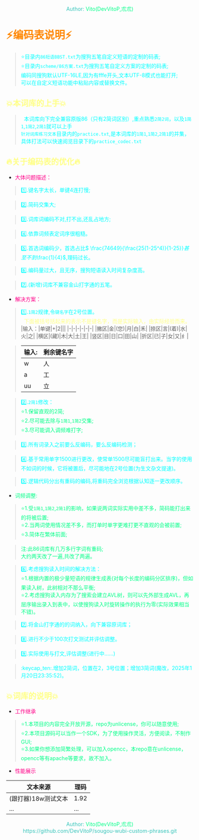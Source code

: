 <center><font color=#39c5bb>Author:<font color=#00ff88> Vito(DevVitoP,朮朮)</font></font></center>

# <font color=#ff8800>:zap:编码表说明:zap:</font>
> <font color=#00ffff>:star:目录内`86短语BBST.txt`为搜狗五笔自定义短语的定制的码表;</font>     
> <font color=#00ffff>:star:目录内`scheme/86方案.txt`为搜狗五笔自定义方案的定制的码表;</font>     
> <font color=#00ffff>编码同搜狗默认UTF-16LE,因为有fffe开头,文本UTF-8模式也能打开;</font>    
> <font color=#00ffff>可以在自定义短语功能中粘贴内容或替换文件。</font>    


## <font color=#ffff88>:boom:本词库的上手:boom:</font>
> <font color=#00ffff>&nbsp;&nbsp;本词库向下完全兼容原版86（只有2简词区别）,重点熟悉`2简2词`，以及`1简1`,`1简2`,`2简1`就可以上手</font>    
> <font color=#00ffff>`针对词库练习文本`目录内的`practice.txt`,是本词库的`1简1`,`1简2`,`2简1`的并集，具体打法可以快速阅览目录下的`practice_codec.txt`</font>    

## <font color=#ffff88>:fire:关于编码表的优化:fire:</font> 
* <font color=#ff0088>大体问题描述：</font>    

> <font color=#00ffff>:one:.键名字太长，单键4连打慢;</font>    

> <font color=#00ffff>:two:.简码交集大;</font>    

> <font color=#00ffff>:three:.词库词编码不对,打不出,还乱占地方;</font>    

> <font color=#00ffff>:four:.依靠词频表定词序很粗糙。</font>    

> <font color=#00ffff>:five:.首选词编码少，首选占比$ \frac{74649}{\frac{25(1-25^4)}{1-25}}$甚至不到$\frac{1}{4}$,理码过长。</font>    

> <font color=#00ffff>:six:.编码量过大，且无序，搜狗短语读入时间复杂度高。</font>    

> <font color=#00ffff>:seven:.(新增)词库不兼容金山打字通的五笔。</font>    

* <font color=#ff0088>解决方案：</font>    

> <font color=#00ffff>:one:.`1简2`规律,令`键名字`在2号位置。</font>    
> <font color= #ffff88>&nbsp;&nbsp;下面被括号括起来的表示不是键名字，而是实际输入，由实际经验而来。</font>    
> |输入：|单键|+|2|||
> |-|-|-|-|-|-|
> |撇区|金|(您)|月|白|禾|
> |捺区|言|(着)|水|火|之|
> |横区|(藏)|木|大|土|王|
> |竖区|目|日|口|田|山|
> |折区|已|子|女|又|纟|

> |输入:|剩余键名字|
> |-|-|
> |w|人|
> |a|工|
> |uu|立|

> <font color=#00ffff>:two:.`2简1`修改：</font>    
> <font color=#00ff88>:star:1.保留直观的2简;</font>    
> <font color=#00ff88>:star:2.尽可能去除与`1简1`,`1简2`交集;</font>    
> <font color=#00ff88>:star:3.尽可能调入调频难打字;</font>    

> <font color=#00ffff>:three:.所有词录入之前要么反编码，要么反编码检测；</font>

> <font color=#00ffff>:four:.基于常用单字1500进行更改，使常单1500尽可能盲打出来。当字的使用不如词的时候，它将被置后，尽可能地在2号位置(为生文杂文提速)。</font>    

> <font color=#00ffff>:five:.逻辑代码分出有重码的编码,将重码完全浏览根据认知逐一更改顺序。</font>    

* <font color=#00ff88>词频调整:</font>    
> <font color=#00ff88>:star:1.受`1简1`,`1简2`,`2简1`的影响，如果说两词实际实用中差不多，简码能打出来的将被后置;</font>    
> <font color=#00ff88>:star:2.当两词使用情况差不多，而打单时单字更难打更不直观的会被前置;</font>    
> <font color=#00ff88>:star:3.简体在繁体前面;</font>    

> <font color=#00ff88>注:此86词库有几万多行字词有重码;</font>    
> <font color=#00ff88>大约两天改了一遍,共改了两遍。</font>    

> <font color=#00ffff>:six:.考虑搜狗读入时间的解决方法：</font>    
> <font color=#00ff88>:star:1.根据内置的极少量短语的规律生成表(对每个长度的编码分区排序)，但如果读入树，此树相对不那么平衡;</font>    
> <font color=#00ff88>:star:2.考虑搜狗读入内存为了搜索会建立AVL树，则可以先外部生成AVL，再层序输出录入到表中，以使搜狗读入时旋转操作的执行为零(实际效果相当不错)。</font>    

> <font color=#00ffff>:seven:.将金山打字通的的词纳入，向下兼容原词库；</font>    

> <font color=#00ffff>:eight:.进行不少于100次打文测试并评估调整。</font>    

> <font color=#00ffff>:nine:.实际使用与打文,评估调整(进行中……)</font>    

> <font color=#00ffff>:keycap\_ten:.增加2简词，位置在2，3号位置；增加3简词(魔改，2025年1月20日23:35:52)。</font>    



## <font color=#ffff88>:boom:词库的说明:boom:</font>
* <font color=#ff0088>工作继承</font>
> <font color=#00ff88>:star:1.本项目的内容完全开放开源，repo为unlicense，你可以随意使用;</font>    
> <font color=#00ff88>:star:2.本项目源码可以当作一个SDK，为了使用操作灵活，方便阅读，不制作GUI;</font>    
> <font color=#00ff88>:star:3.如果你想添加简繁处理，可以加入opencc，本repo意在unlicense，opencc等有apache等要求，故不加入。</font>    

* <font color=#ff0088>性能展示</font>

|文本来源|理码|
|-|-|
|(跟打器)18w测试文本|1.92|
|...|...|

<center><font color=#39c5bb>Author:<font color=#00ff88> Vito(DevVitoP,朮朮)</font></font></center>
<center><font color=#39c5bb>https://github.com/DevVitoP/sougou-wubi-custom-phrases.git</font></font></center>
